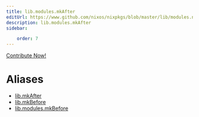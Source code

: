 ```yaml
---
title: lib.modules.mkAfter
editUrl: https://www.github.com/nixos/nixpkgs/blob/master/lib/modules.nix#L1042C23
description: lib.modules.mkAfter
sidebar:

    order: 7
---
```


<a href="https://www.github.com/nixos/nixpkgs/blob/master/lib/modules.nix#L1042C23">Contribute Now!</a>


# Aliases

- [lib.mkAfter](./reference/lib/lib-mkAfter)
- [lib.mkBefore](./reference/lib/lib-mkBefore)
- [lib.modules.mkBefore](./reference/lib/modules/lib-modules-mkBefore)


